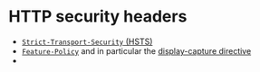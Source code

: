 # HTTP security headers

- [`Strict-Transport-Security` (HSTS)](https://developer.mozilla.org/en-US/docs/Web/HTTP/Headers/Strict-Transport-Security)
- [`Feature-Policy`](https://developer.mozilla.org/en-US/docs/Web/HTTP/Headers/Feature-Policy) and in particular the [display-capture directive](https://developer.mozilla.org/en-US/docs/Web/HTTP/Headers/Feature-Policy/display-capture)
-

